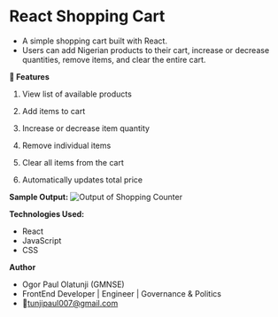 # React Shopping Cart

- A simple shopping cart built with React.
- Users can add Nigerian products to their cart, increase or decrease quantities, remove items, and clear the entire cart.

**🚀 Features**

1. View list of available products

2. Add items to cart

3. Increase or decrease item quantity

4. Remove individual items

5. Clear all items from the cart

6. Automatically updates total price

**Sample Output:**
![Output of Shopping Counter](https://github.com/user-attachments/assets/896e0fa5-964a-463d-ad1f-79b0631fc5b2)

**Technologies Used:**

- React
- JavaScript
- CSS

**Author**

- Ogor Paul Olatunji (GMNSE)
- FrontEnd Developer | Engineer | Governance & Politics
- 📧tunjipaul007@gmail.com
